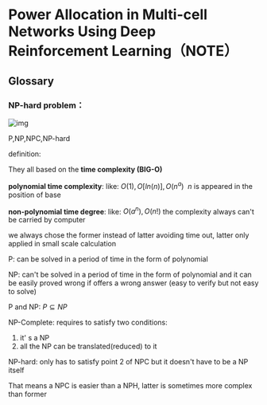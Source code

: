 # Power Allocation in Multi-cell Networks Using Deep Reinforcement Learning（NOTE）

## Glossary

### NP-hard problem：

![img](https://img-blog.csdn.net/20151015164207766)

P,NP,NPC,NP-hard

definition:

They all based on the **time complexity (BIG-O)**

**polynomial time complexity**: 
like:
 $O(1),O[ln(n)],O(n^a)$
$\ n$ is appeared in the position of base

**non-polynomial time degree**:
like:
$O(a^n),O(n!)$ 
the complexity always can't be carried by computer

we always chose the former instead of latter avoiding time out, latter only applied in small scale calculation

P: can be solved in a period of time in the form of polynomial

NP: can't be solved  in a period of time in the form of polynomial
and it can be easily proved wrong if offers a wrong answer
(easy to verify but not easy to solve)

P and NP:
$P\subseteq NP$

NP-Complete:
requires to satisfy two conditions:

1. it' s a NP
2. all the NP can be translated(reduced) to it

NP-hard:
only has to satisfy point 2 of NPC
but it doesn't have to be a NP itself

That means a NPC is easier than a NPH, latter is sometimes more complex than former





